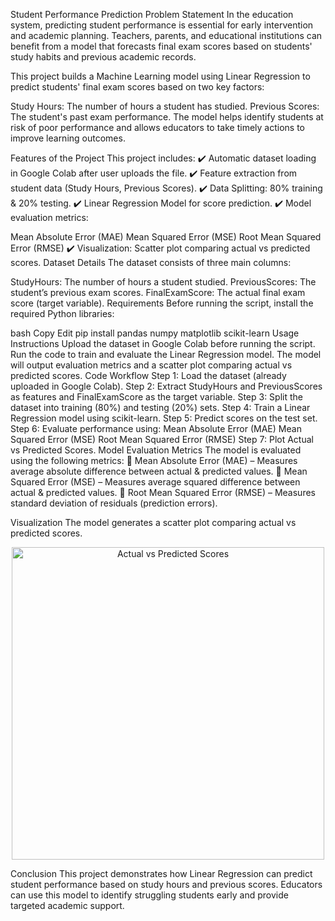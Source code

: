 Student Performance Prediction
Problem Statement
In the education system, predicting student performance is essential for early intervention and academic planning. Teachers, parents, and educational institutions can benefit from a model that forecasts final exam scores based on students' study habits and previous academic records.

This project builds a Machine Learning model using Linear Regression to predict students' final exam scores based on two key factors:

Study Hours: The number of hours a student has studied.
Previous Scores: The student's past exam performance.
The model helps identify students at risk of poor performance and allows educators to take timely actions to improve learning outcomes.

Features of the Project
This project includes:
✔️ Automatic dataset loading in Google Colab after user uploads the file.
✔️ Feature extraction from student data (Study Hours, Previous Scores).
✔️ Data Splitting: 80% training & 20% testing.
✔️ Linear Regression Model for score prediction.
✔️ Model evaluation metrics:

Mean Absolute Error (MAE)
Mean Squared Error (MSE)
Root Mean Squared Error (RMSE)
✔️ Visualization: Scatter plot comparing actual vs predicted scores.
Dataset Details
The dataset consists of three main columns:

StudyHours: The number of hours a student studied.
PreviousScores: The student’s previous exam scores.
FinalExamScore: The actual final exam score (target variable).
Requirements
Before running the script, install the required Python libraries:

bash
Copy
Edit
pip install pandas numpy matplotlib scikit-learn
Usage Instructions
Upload the dataset in Google Colab before running the script.
Run the code to train and evaluate the Linear Regression model.
The model will output evaluation metrics and a scatter plot comparing actual vs predicted scores.
Code Workflow
Step 1: Load the dataset (already uploaded in Google Colab).
Step 2: Extract StudyHours and PreviousScores as features and FinalExamScore as the target variable.
Step 3: Split the dataset into training (80%) and testing (20%) sets.
Step 4: Train a Linear Regression model using scikit-learn.
Step 5: Predict scores on the test set.
Step 6: Evaluate performance using:
Mean Absolute Error (MAE)
Mean Squared Error (MSE)
Root Mean Squared Error (RMSE)
Step 7: Plot Actual vs Predicted Scores.
Model Evaluation Metrics
The model is evaluated using the following metrics:
📌 Mean Absolute Error (MAE) – Measures average absolute difference between actual & predicted values.
📌 Mean Squared Error (MSE) – Measures average squared difference between actual & predicted values.
📌 Root Mean Squared Error (RMSE) – Measures standard deviation of residuals (prediction errors).

Visualization
The model generates a scatter plot comparing actual vs predicted scores.

<p align="center"> <img src="scatter_plot.png" alt="Actual vs Predicted Scores" width="500"> </p>
Conclusion
This project demonstrates how Linear Regression can predict student performance based on study hours and previous scores. Educators can use this model to identify struggling students early and provide targeted academic support.
